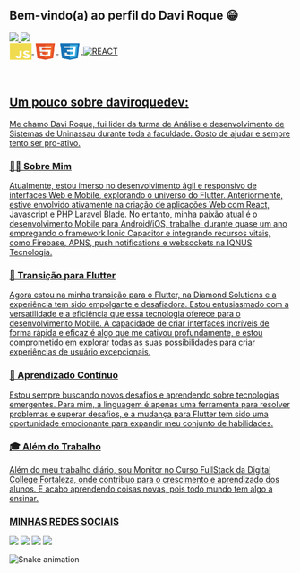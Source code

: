## Bem-vindo(a) ao perfil do Davi Roque 😁

 <div>
  <a href="https://github.com/daviroquedev">
  <img height="180em" src="https://github-readme-stats.vercel.app/api?username=daviroquedev&show_icons=true&theme=tokyonight&include_all_commits=true&count_private=true"/>
  <img height="180em" src="https://github-readme-stats.vercel.app/api/top-langs/?username=daviroquedev&layout=compact&langs_count=6&theme=tokyonight"/>
</div>
<div style="display: inline_block">
  <img align="center" alt="Js" height="30" width="40" src="https://raw.githubusercontent.com/devicons/devicon/master/icons/javascript/javascript-plain.svg">
  <img align="center" alt="HTML" height="30" width="40" src="https://raw.githubusercontent.com/devicons/devicon/master/icons/html5/html5-original.svg">
  <img align="center" alt="CSS" height="30" width="40" src="https://raw.githubusercontent.com/devicons/devicon/master/icons/css3/css3-original.svg">
  <img align="center" alt="REACT" height="30" width="40" src="https://cdn.jsdelivr.net/gh/devicons/devicon/icons/react/react-original.svg">
 
</div>
 
 <br>

 <br>

## Um pouco sobre daviroquedev:
 Me chamo Davi Roque, fui lider da turma de Análise e desenvolvimento de Sistemas de Uninassau durante toda a faculdade. Gosto de ajudar e sempre tento ser pro-ativo.
 
### 👨‍💻 Sobre Mim</h2>
<p>Atualmente, estou imerso no desenvolvimento ágil e responsivo de interfaces Web e Mobile, explorando o universo do Flutter. Anteriormente, estive envolvido ativamente na criação de aplicações Web com React, Javascript e PHP Laravel Blade. No entanto, minha paixão atual é o desenvolvimento Mobile para Android/iOS, trabalhei durante quase um ano empregando o framework Ionic Capacitor e integrando recursos vitais, como Firebase, APNS, push notifications e websockets na IQNUS Tecnologia.
</p>

### 🚀 Transição para Flutter
Agora estou na minha transição para o Flutter, na Diamond Solutions e a experiência tem sido empolgante e desafiadora. Estou entusiasmado com a versatilidade e a eficiência que essa tecnologia oferece para o desenvolvimento Mobile. A capacidade de criar interfaces incríveis de forma rápida e eficaz é algo que me cativou profundamente, e estou comprometido em explorar todas as suas possibilidades para criar experiências de usuário excepcionais.

### 🌱 Aprendizado Contínuo
Estou sempre buscando novos desafios e aprendendo sobre tecnologias emergentes. Para mim, a linguagem é apenas uma ferramenta para resolver problemas e superar desafios, e a mudança para Flutter tem sido uma oportunidade emocionante para expandir meu conjunto de habilidades.

### 🎓 Além do Trabalho
Além do meu trabalho diário, sou Monitor no Curso FullStack da Digital College Fortaleza, onde contribuo para o crescimento e aprendizado dos alunos. E acabo aprendendo coisas novas, pois todo mundo tem algo a ensinar.


 
  ### MINHAS REDES SOCIAIS
 
<div> 
  
  <a href="https://instagram.com/davirq" target="_blank"><img src="https://img.shields.io/badge/-Instagram-%23E4405F?style=for-the-badge&logo=instagram&logoColor=white" target="_blank"></a> 
  <a href = "mailto:sowdavi@gmail.com"><img src="https://img.shields.io/badge/-Gmail-%23333?style=for-the-badge&logo=gmail&logoColor=white" target="_blank"></a>
  <a href="https://www.linkedin.com/in/daviroquedev" target="_blank"><img src="https://img.shields.io/badge/-LinkedIn-%230077B5?style=for-the-badge&logo=linkedin&logoColor=white" target="_blank"></a> 
   <a href="https://twitter.com/daviroquedev" target="_blank"><img src="https://img.shields.io/badge/Twitter-%231DA1F2.svg?style=for-the-badge&logo=Twitter&logoColor=white" target="_blank"></a> 

 
  ![Snake animation](https://github.com/daviroquedev/daviroquedev/blob/output/github-contribution-grid-snake.svg)

</div>
